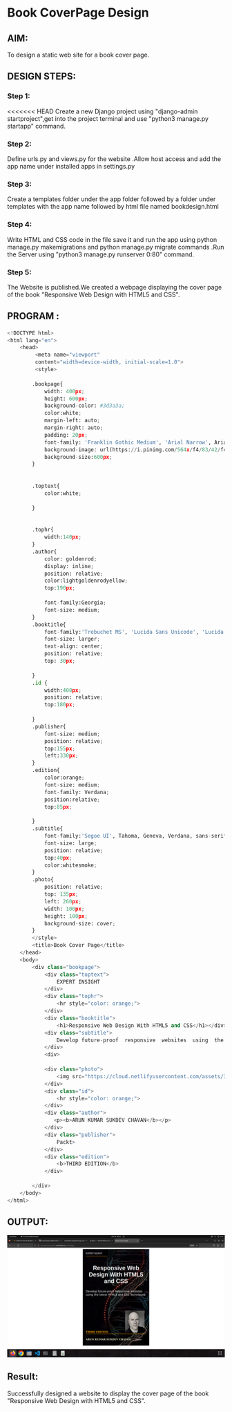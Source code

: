 # Book CoverPage Design

## AIM:

To design a static web site for a book cover page.

## DESIGN STEPS:

### Step 1:
<<<<<<< HEAD Create a new Django project using "django-admin startproject",get into the project terminal and use "python3 manage.py startapp" command.


### Step 2:
Define urls.py and views.py for the website .Allow host access and add the app name under installed apps in settings.py

### Step 3:
Create a templates folder under the app folder followed by a folder under templates with the app name followed by html file named bookdesign.html


### Step 4:
Write HTML and CSS code in the file save it and run the app using python manage.py makemigrations and python manage.py migrate commands .Run the Server using "python3 manage.py runserver 0:80" command.


### Step 5:
The Website is published.We created a webpage displaying the cover page of the book "Responsive Web Design with HTML5 and CSS".



## PROGRAM :
```python
<!DOCTYPE html>
<html lang="en">
    <head>
         <meta name="viewport" 
         content="width=device-width, initial-scale=1.0">
         <style>

        .bookpage{
            width: 400px;
            height: 600px;
            background-color: #3d3a3a;
            color:white;
            margin-left: auto;
            margin-right: auto;
            padding: 20px;
            font-family: 'Franklin Gothic Medium', 'Arial Narrow', Arial, sans-serif;
            background-image: url(https://i.pinimg.com/564x/f4/83/42/f4834227774b57dea6c70c68b71cb9ae.jpg);
            background-size:600px;
        }
            

        .toptext{
            color:white;

        }

        
        .tophr{
            width:140px;
        }
        .author{
            color: goldenrod;
            display: inline;
            position: relative;
            color:lightgoldenrodyellow;
            top:190px;
            
            font-family:Georgia;
            font-size: medium;
        }
        .booktitle{
            font-family:'Trebuchet MS', 'Lucida Sans Unicode', 'Lucida Grande', 'Lucida Sans', Arial, sans-serif;
            font-size: larger;
            text-align: center;
            position: relative;
            top: 30px;
        
        }
        .id {
            width:400px;
            position: relative;
            top:180px;
            
        }
        .publisher{
            font-size: medium;
            position: relative;
            top:155px;
            left:330px;
        }
        .edition{
            color:orange;
            font-size: medium;
            font-family: Verdana;
            position:relative;
            top:85px;

        }
        .subtitle{
            font-family:'Segoe UI', Tahoma, Geneva, Verdana, sans-serif;
            font-size: large;
            position: relative;
            top:40px;
            color:whitesmoke;
        }
        .photo{
            position: relative;
            top: 135px;
            left: 260px;
            width: 100px;
            height: 100px;
            background-size: cover;
        }
        </style>
        <title>Book Cover Page</title>
    </head>
    <body>
        <div class="bookpage">
            <div class="toptext">
                EXPERT INSIGHT
            </div>
            <div class="tophr">
                <hr style="color: orange;">
            </div>
            <div class="booktitle">
                <h1>Responsive Web Design With HTML5 and CSS</h1></div>
            <div class="subtitle">
                Develop future-proof  responsive  websites  using  the  latest  HTML5  and  CSS  Techniques
            </div>
            <div>
        
            <div class="photo">
                <img src="https://cloud.netlifyusercontent.com/assets/344dbf88-fdf9-42bb-adb4-46f01eedd629/d8b1ae77-d6d7-4ea4-b1c7-3610213b57ea/ben-frain-200x200.jpg" width="130" height="145" alt="ben">
            </div>
            <div class="id">
                <hr style="color: orange;">
            </div>
            <div class="author">
               <p><b>ARUN KUMAR SUKDEV CHAVAN</b></p>
            </div>
            <div class="publisher">
                Packt>
            </div>
            <div class="edition">
                <b>THIRD EDITION</b>
            </div>
            
        </div>
    </body>
</html>
```

## OUTPUT:
![output](/coverpage.png)

## Result:
Successfully designed a website to display the cover page of the book "Responsive Web Design with HTML5 and CSS".
